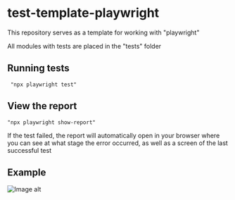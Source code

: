 # test-template-playwright

This repository serves as a template for working with "playwright"

All modules with tests are placed in the "tests" folder

## Running tests

```
 "npx playwright test"
```

## View the report

```
"npx playwright show-report"
```

If the test failed, the report will automatically open in your browser where you can see at what stage the error occurred, as well as a screen of the last successful test

## Example

![Image alt](<https://github.com/artemkuskin/eslint-plugin-architector/blob/main/image/Untitled%20Workspace%20-%20Copy%20(5).png>)
